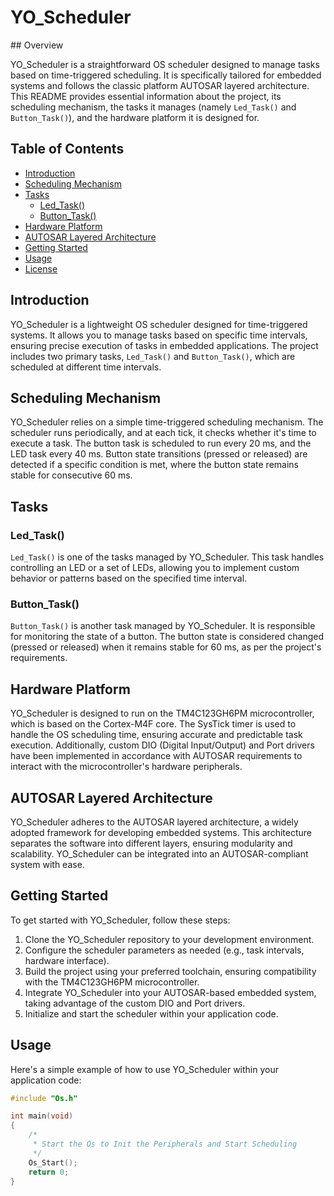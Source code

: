 <h1 class="center">YO_Scheduler</h1>
## Overview

YO_Scheduler is a straightforward OS scheduler designed to manage tasks based on time-triggered scheduling. It is specifically tailored for embedded systems and follows the classic platform AUTOSAR layered architecture. This README provides essential information about the project, its scheduling mechanism, the tasks it manages (namely `Led_Task()` and `Button_Task()`), and the hardware platform it is designed for.

## Table of Contents

- [Introduction](#introduction)
- [Scheduling Mechanism](#scheduling-mechanism)
- [Tasks](#tasks)
  - [Led_Task()](#led_task)
  - [Button_Task()](#button_task)
- [Hardware Platform](#hardware-platform)
- [AUTOSAR Layered Architecture](#autosar-layered-architecture)
- [Getting Started](#getting-started)
- [Usage](#usage)
- [License](#license)

## Introduction

YO_Scheduler is a lightweight OS scheduler designed for time-triggered systems. It allows you to manage tasks based on specific time intervals, ensuring precise execution of tasks in embedded applications. The project includes two primary tasks, `Led_Task()` and `Button_Task()`, which are scheduled at different time intervals.

## Scheduling Mechanism

YO_Scheduler relies on a simple time-triggered scheduling mechanism. The scheduler runs periodically, and at each tick, it checks whether it's time to execute a task. The button task is scheduled to run every 20 ms, and the LED task every 40 ms. Button state transitions (pressed or released) are detected if a specific condition is met, where the button state remains stable for consecutive 60 ms.

## Tasks

### Led_Task()

`Led_Task()` is one of the tasks managed by YO_Scheduler. This task handles controlling an LED or a set of LEDs, allowing you to implement custom behavior or patterns based on the specified time interval.

### Button_Task()

`Button_Task()` is another task managed by YO_Scheduler. It is responsible for monitoring the state of a button. The button state is considered changed (pressed or released) when it remains stable for 60 ms, as per the project's requirements.

## Hardware Platform

YO_Scheduler is designed to run on the TM4C123GH6PM microcontroller, which is based on the Cortex-M4F core. The SysTick timer is used to handle the OS scheduling time, ensuring accurate and predictable task execution. Additionally, custom DIO (Digital Input/Output) and Port drivers have been implemented in accordance with AUTOSAR requirements to interact with the microcontroller's hardware peripherals.

## AUTOSAR Layered Architecture

YO_Scheduler adheres to the AUTOSAR layered architecture, a widely adopted framework for developing embedded systems. This architecture separates the software into different layers, ensuring modularity and scalability. YO_Scheduler can be integrated into an AUTOSAR-compliant system with ease.

## Getting Started

To get started with YO_Scheduler, follow these steps:

1. Clone the YO_Scheduler repository to your development environment.
2. Configure the scheduler parameters as needed (e.g., task intervals, hardware interface).
3. Build the project using your preferred toolchain, ensuring compatibility with the TM4C123GH6PM microcontroller.
4. Integrate YO_Scheduler into your AUTOSAR-based embedded system, taking advantage of the custom DIO and Port drivers.
5. Initialize and start the scheduler within your application code.

## Usage

Here's a simple example of how to use YO_Scheduler within your application code:

```c
#include "Os.h"

int main(void)
{
    /*
     * Start the Os to Init the Peripherals and Start Scheduling
     */
    Os_Start();
    return 0;
}
